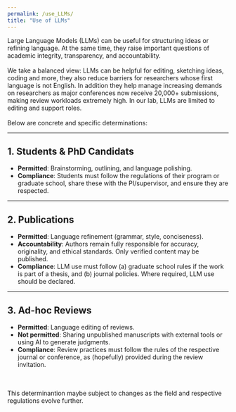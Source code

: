 ```yaml
---
permalink: /use_LLMs/
title: "Use of LLMs"
---
```


Large Language Models (LLMs) can be useful for structuring ideas or refining language. At the same time, they raise important questions of academic integrity, transparency, and accountability.  
<br>
We take a balanced view: LLMs can be helpful for editing, sketching ideas, coding and more, they also reduce barriers for researchers whose first language is not English. In addition they help manage increasing demands on researchers as major conferences now receive 20,000+ submissions, making review workloads extremely high. In our lab, LLMs are limited to editing and support roles.  
<br>
Below are concrete and specific determinations:  

---

## 1. Students & PhD Candidats 

- **Permitted**: Brainstorming, outlining, and language polishing.<br>
- **Compliance**: Students must follow the regulations of their program or graduate school, share these with the PI/supervisor, and ensure they are respected. <br>

---

## 2. Publications  

- **Permitted**: Language refinement (grammar, style, conciseness).<br>
- **Accountability**: Authors remain fully responsible for accuracy, originality, and ethical standards. Only verified content may be published.<br>
- **Compliance**: LLM use must follow (a) graduate school rules if the work is part of a thesis, and (b) journal policies. Where required, LLM use should be declared.<br>

---

## 3. Ad-hoc Reviews  

- **Permitted**: Language editing of reviews.<br>
- **Not permitted**: Sharing unpublished manuscripts with external tools or using AI to generate judgments.<br> 
- **Compliance**: Review practices must follow the rules of the respective journal or conference, as (hopefully) provided during the review invitation.
<br>
<br>
This determinantion maybe subject to changes as the field and respective regulations evolve further.
